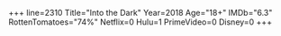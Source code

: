 +++
line=2310
Title="Into the Dark"
Year=2018
Age="18+"
IMDb="6.3"
RottenTomatoes="74%"
Netflix=0
Hulu=1
PrimeVideo=0
Disney=0
+++

